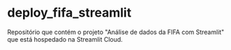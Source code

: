 # deploy_fifa_streamlit
Repositório que contém o projeto "Análise de dados da FIFA com Streamlit" que está hospedado na Streamlit Cloud.
